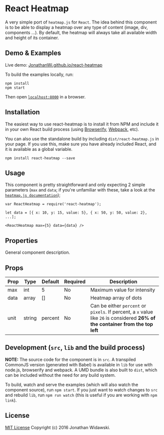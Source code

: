 # React Heatmap

A very simple port of `heatmap.js` for `React`. The idea behind this component is to be able to display a heatmap over any type of content (image, div, components ...). By default, the heatmap will always take all available width and height of its container.


## Demo & Examples

Live demo: [JonathanWi.github.io/react-heatmap](http://JonathanWi.github.io/react-heatmap/)

To build the examples locally, run:

```
npm install
npm start
```

Then open [`localhost:8000`](http://localhost:8000) in a browser.


## Installation

The easiest way to use react-heatmap is to install it from NPM and include it in your own React build process (using [Browserify](http://browserify.org), [Webpack](http://webpack.github.io/), etc).

You can also use the standalone build by including `dist/react-heatmap.js` in your page. If you use this, make sure you have already included React, and it is available as a global variable.

```
npm install react-heatmap --save
```


## Usage

This component is pretty straightforward and only expecting 2 simple parameters (`max` and `data`; if you're unfamiliar with these, take a look at the [`heatmap.js documentation`](http://www.patrick-wied.at/static/heatmapjs));

```
var ReactHeatmap = require('react-heatmap');

let data = [{ x: 10, y: 15, value: 5}, { x: 50, y: 50, value: 2}, ...];

<ReactHeatmap max={5} data={data} />
```

## Properties


General component description.

Props
-----
Prop                  | Type     | Default                   | Required | Description
--------------------- | -------- | ------------------------- | -------- | -----------
max|int|5|No|Maximum value for intensity
data|array|[]|No|Heatmap array of dots
unit|string|percent|No|Can be either `percent` or `pixels`. If percent, a `x` value like `26` is considered **26% of the container from the top left**


## Development (`src`, `lib` and the build process)

**NOTE:** The source code for the component is in `src`. A transpiled CommonJS version (generated with Babel) is available in `lib` for use with node.js, browserify and webpack. A UMD bundle is also built to `dist`, which can be included without the need for any build system.

To build, watch and serve the examples (which will also watch the component source), run `npm start`. If you just want to watch changes to `src` and rebuild `lib`, run `npm run watch` (this is useful if you are working with `npm link`).

## License

[MIT License](https://en.wikipedia.org/wiki/MIT_License) Copyright (c) 2016 Jonathan Widawski.

